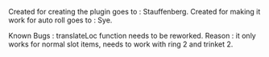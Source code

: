Created for creating the plugin goes to : Stauffenberg. 
Created for making it work for auto roll goes to : Sye.


Known Bugs :
translateLoc function needs to be reworked. Reason : it only works for normal slot items, needs to work with ring 2 and trinket 2.
